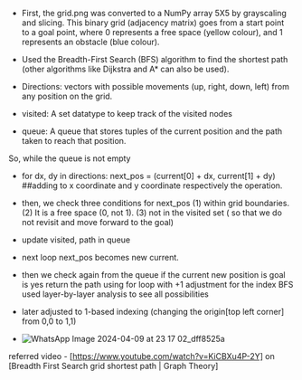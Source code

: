 - First, the grid.png was converted to a NumPy array 5X5 by grayscaling and slicing. This binary grid (adjacency matrix) goes from a start point to a goal point, where 0 represents a free space (yellow colour), and 1 represents an obstacle (blue colour). 

- Used the Breadth-First Search (BFS) algorithm to find the shortest path (other algorithms like Dijkstra and A* can also be used).

- Directions: vectors with possible movements (up, right, down, left) from any position on the grid.
- visited: A set datatype to keep track of the visited nodes 
- queue: A queue that stores tuples of the current position and the path taken to reach that position.

So, while the queue is not empty
  - for dx, dy in directions: next_pos = (current[0] + dx, current[1] + dy) ##adding to x coordinate and y coordinate respectively the operation.
  - then, we check three conditions for next_pos (1) within grid boundaries. 
					         (2) It is a free space (0, not 1). 
					         (3) not in the visited set ( so that we do not revisit and move forward to the goal)
  - update visited, path in queue
- next loop next_pos becomes new current.
- then we check again from the queue if the current new position is goal is yes return the path using for loop with +1 adjustment for the index
BFS used layer-by-layer analysis to see all possibilities


- later adjusted to 1-based indexing (changing the origin[top left corner] from 0,0 to 1,1)

- ![WhatsApp Image 2024-04-09 at 23 17 02_dff8525a](https://github.com/amittall/Awesome_Robotics_Club_Anushree_230178/assets/153276096/7c6d5076-b8bb-4b58-8f48-5040311757c0)


referred video -   [https://www.youtube.com/watch?v=KiCBXu4P-2Y] on [Breadth First Search grid shortest path | Graph Theory]
